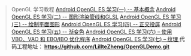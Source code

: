> OpenGL 学习教程
> [Android OpenGL ES 学习(一) -- 基本概念](https://blog.csdn.net/u011418943/article/details/127950019?spm=1001.2014.3001.5502)
> [Android OpenGL ES 学习(二) -- 图形渲染管线和GLSL](https://blog.csdn.net/u011418943/article/details/128048284?spm=1001.2014.3001.5502)
> [Android OpenGL ES 学习(三) -- 绘制平面图形](https://blog.csdn.net/u011418943/article/details/128049711)
>  [Android OpenGL ES 学习(四) -- 正交投屏](https://blog.csdn.net/u011418943/article/details/128052420)
>  [Android OpenGL ES 学习(五) -- 渐变色](https://blog.csdn.net/u011418943/article/details/128120008?spm=1001.2014.3001.5502)
>  [Android OpenGL ES 学习(六) – 使用 VBO、VAO 和 EBO/IBO 优化程序](https://mp.csdn.net/mp_blog/creation/success/128150904)
> [Android OpenGL ES 学习(七) – 纹理 ](https://blog.csdn.net/u011418943/article/details/128163235?spm=1001.2014.3001.5502)
> **代码工程地址： https://github.com/LillteZheng/OpenGLDemo.git**
